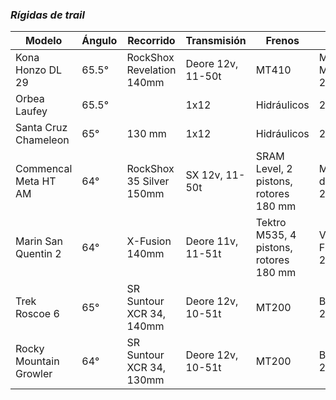 ### **_Rígidas de trail_**

| Modelo               | Ángulo | Recorrido                 | Transmisión       | Frenos                                 | Llantas                         | Precio  |
| -------------------- | ------ | ------------------------- | ----------------- | -------------------------------------- | ------------------------------- | ------- |
| Kona Honzo DL 29     | 65.5°  | RockShox Revelation 140mm | Deore 12v, 11-50t | MT410                                  | Maxxis Minion 29x2.5"           | $34,420 |
| Orbea Laufey         | 65.5°  |                           | 1x12              | Hidráulicos                            | 29x2.6"                         | $       |
| Santa Cruz Chameleon | 65°    | 130 mm                    | 1x12              | Hidráulicos                            | 29" o Mullet                    | $       |
| Commencal Meta HT AM | 64°    | RockShox 35 Silver 150mm  | SX 12v, 11-50t    | SRAM Level, 2 pistons, rotores 180 mm  | Maxxis disector, 29/27.5x2.6"   | $33,000 |
| Marin San Quentin 2  | 64°    | X-Fusion  140mm           | Deore 11v, 11-51t | Tektro M535, 4 pistons, rotores 180 mm | Vee Tire Co, Flow Snap, 29x2.6" | $29,239 |
| Trek Roscoe 6        | 65°    | SR Suntour XCR 34, 140mm  | Deore 12v, 10-51t | MT200                                  | Bontrager 29x2.6"               | $33,600 |
| Rocky Mountain Growler        | 64°    | SR Suntour XCR 34, 130mm  | Deore 12v, 10-51t | MT200                                  | Bontrager 29x2.6"               | $33,600 |

